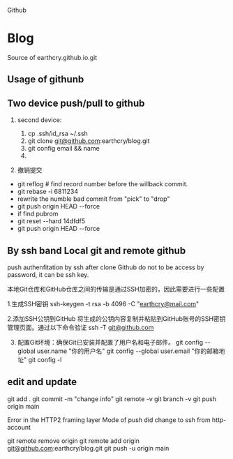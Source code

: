 Github
# Blog

Source of earthcry.github.io.git

## Usage of githunb

## Two device push/pull to github

1. second device:
   1. cp .ssh/id_rsa ~/.ssh
   2. git clone git@github.com:earthcry/blog.git
   3. git config email && name
   4. 
   
2. 撤销提交
  - git reflog # find record number before the willback commit.
  - git rebase -i 6811234
  - rewrite the numble bad commit from "pick" to "drop"
  - git push origin HEAD --force
  - if find pubrom
  - git reset --hard 14dfdf5
  - git push origin HEAD --force
  



## By ssh band Local git and remote github 

push authenfitation by ssh after clone
Github do not to be access by password, it can be ssh key.

本地Git仓库和GitHub仓库之间的传输是通过SSH加密的，因此需要进行一些配置

1.生成SSH密钥 
ssh-keygen -t rsa -b 4096 -C "earthcry@mail.com"

2.添加SSH公钥到GitHub
将生成的公钥内容复制并粘贴到GitHub账号的SSH密钥管理页面。通过以下命令验证
ssh -T git@github.com


3. 配置Git环境：确保Git已安装并配置了用户名和电子邮件。
git config --global user.name "你的用户名"
git config --global user.email "你的邮箱地址"
git config -l


## edit and update 

git add .
git commit -m "change info"
git remote -v
git branch -v
git push origin main

Error in the HTTP2 framing layer
Mode of push did change to ssh from http-account


git remote remove origin
git remote add origin git@github.com:earthcry/blog.git
git push -u origin main


